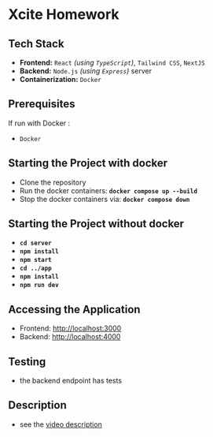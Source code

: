 # Xcite Homework

## Tech Stack

- **Frontend:** `React` *(using `TypeScript`)*, `Tailwind CSS`, `NextJS`
- **Backend:** `Node.js` *(using `Express`)* server
- **Containerization:** `Docker`

## Prerequisites

If run with Docker :

- `Docker`

## Starting the Project with docker

- Clone the repository
- Run the docker containers: **`docker compose up --build`**
- Stop the docker containers via: **`docker compose down`**

## Starting the Project without docker
- **`cd server`**
- **`npm install`**
- **`npm start`**
- **`cd ../app`**
- **`npm install`**
- **`npm run dev`**

## Accessing the Application

- Frontend: [http://localhost:3000](http://localhost:3000)
- Backend: [http://localhost:4000](http://localhost:4000)

## Testing

- the backend endpoint has tests

## Description  

- see the [video description](https://drive.google.com/file/d/1FYl5UNGKrLl7dwEIODLzknn3Ht6xZnpV/view?usp=sharing)